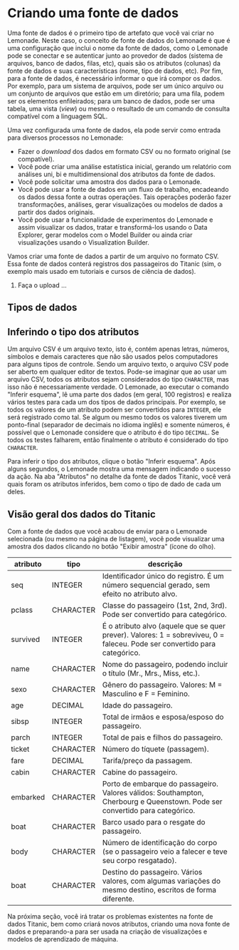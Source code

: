 # Criando uma fonte de dados

Uma fonte de dados é o primeiro tipo de artefato que você vai criar no Lemonade. 
Neste caso, o conceito de fonte de dados do Lemonade é que é uma configuração que
inclui o nome da fonte de dados, como o Lemonade pode se conectar e se autenticar 
junto ao provedor de dados (sistema de arquivos, banco de dados, filas, etc), 
quais são os atributos (colunas) da fonte de dados e suas características 
(nome, tipo de dados, etc).
Por fim, para a fonte de dados, é necessário informar o que irá compor os dados. 
Por exemplo, para um sistema de arquivos, pode ser um único arquivo ou um conjunto 
de arquivos que estão em um diretório; para uma fila, podem ser os elementos enfileirados; 
para um banco de dados, pode ser uma tabela, uma vista (_view_) ou mesmo o resultado
de um comando de consulta compatível com a linguagem SQL.

Uma vez configurada uma fonte de dados, ela pode servir como entrada para diversos processos 
no Lemonade:

- Fazer o _download_ dos dados em formato CSV ou no formato original (se compatível).
- Você pode criar uma análise estatística inicial, gerando um relatório com análises
uni, bi e multidimensional dos atributos da fonte de dados. 
- Você pode solicitar uma amostra dos dados para o Lemonade. 
- Você pode usar a fonte de dados em um fluxo de trabalho, encadeando os dados 
dessa fonte a outras operações. Tais operações poderão fazer transformações, análises,
gerar visualizações ou modelos de dados a partir dos dados originais. 
- Você pode usar a funcionalidade de experimentos do Lemonade e assim visualizar os 
dados, tratar e transformá-los usando o Data Explorer, gerar modelos com o Model Builder
ou ainda criar visualizações usando o Visualization Builder.

Vamos criar uma fonte de dados a partir de um arquivo no formato CSV. Essa fonte 
de dados conterá registros dos passageiros do Titanic (sim, o exemplo mais usado
em tutoriais e cursos de ciência de dados). 

1. Faça o upload ...

## Tipos de dados

## Inferindo o tipo dos atributos

Um arquivo CSV é um arquivo texto, isto é, contém apenas letras, números, símbolos e demais caracteres que não são usados
pelos computadores para alguns tipos de controle. Sendo um arquivo texto, o arquivo CSV pode ser aberto em qualquer 
editor de textos. Pode-se imaginar que ao usar um arquivo CSV, todos os atributos sejam considerados do tipo `CHARACTER`, 
mas isso não é necessariamente verdade. O Lemonade, ao executar o comando "Inferir esquema", lê uma parte dos dados (em 
geral, 100 registros) e realiza vários testes para cada um dos tipos de dados principais. Por exemplo, se todos os valores
de um atributo podem ser convertidos para `INTEGER`, ele será registrado como tal. Se algum ou mesmo todos os valores
tiverem um ponto-final (separador de decimais no idioma inglês) e somente números, é possível que o Lemonade considere que 
o atributo é do tipo `DECIMAL`. Se todos os testes falharem, então finalmente o atributo é considerado do tipo `CHARACTER`. 

Para inferir o tipo dos atributos, clique o botão "Inferir esquema". Após alguns segundos, o Lemonade mostra uma mensagem
indicando o sucesso da ação. Na aba "Atributos" no detalhe da fonte de dados Titanic, você verá quais foram os atributos
inferidos, bem como o tipo de dado de cada um deles.

## Visão geral dos dados do Titanic

Com a fonte de dados que você acabou de enviar para o Lemonade selecionada (ou mesmo na página de listagem), você pode 
visualizar uma amostra dos dados clicando no botão "Exibir amostra" (ícone do olho).

| atributo  | tipo        | descrição  |
|-----------|-------------|------------|
| seq       | INTEGER     | Identificador único do registro. É um número sequencial gerado, sem efeito no atributo alvo. |
| pclass    | CHARACTER   | Classe do passageiro (1st, 2nd, 3rd). Pode ser convertido para categórico.  |
| survived  | INTEGER     | É o atributo alvo (aquele que se quer prever). Valores: 1 = sobreviveu, 0 = faleceu. Pode ser convertido para categórico. |
| name      | CHARACTER   | Nome do passageiro, podendo incluir o título (Mr., Mrs., Miss, etc.).   |
| sexo      | CHARACTER   | Gênero do passageiro. Valores: M = Masculino e F = Feminino.   |
| age       | DECIMAL     | Idade do passageiro.|
| sibsp     | INTEGER     | Total de irmãos e esposa/esposo do passageiro.      |
| parch     | INTEGER     | Total de pais e filhos do passageiro.      |
| ticket    | CHARACTER   | Número do tíquete (passagem).      |
| fare      | DECIMAL     | Tarifa/preço da passagem.      |
| cabin     | CHARACTER   | Cabine do passageiro.      |
| embarked  | CHARACTER   | Porto de embarque do passageiro. Valores válidos: Southampton, Cherbourg e Queenstown. Pode ser convertido para categórico.  |
| boat      | CHARACTER   | Barco usado para o resgate do passageiro.      |
| body      | CHARACTER   | Número de identificação do corpo (se o passageiro veio a falecer e teve seu corpo resgatado).|
| boat      | CHARACTER   | Destino do passageiro. Vários valores, com algumas variações do mesmo destino, escritos de forma diferente.   |

Na próxima seção, você irá tratar os problemas existentes na fonte de dados Titanic,
bem como criará novos atributos, criando uma nova fonte de dados e preparando-a 
para ser usada na criação de visualizações e modelos de aprendizado de máquina.

